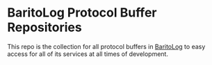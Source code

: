 # BaritoLog Protocol Buffer Repositories

This repo is the collection for all protocol buffers in [BaritoLog](https://github.com/BaritoLog/) to easy access for all of its services at all times of development.
